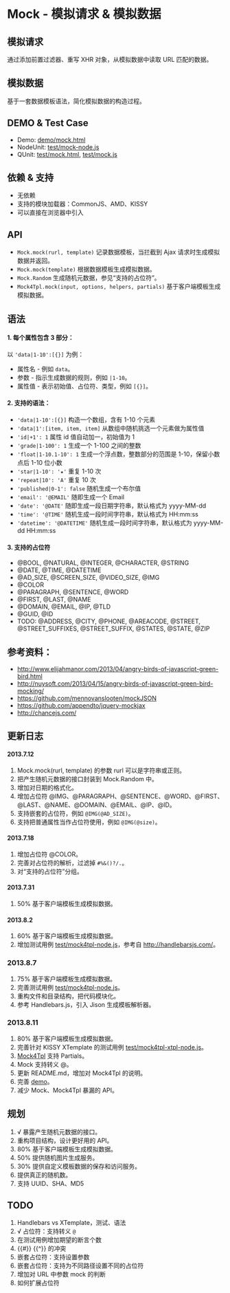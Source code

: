 # Mock - 模拟请求 & 模拟数据

## 模拟请求
通过添加前置过滤器、重写 XHR 对象，从模拟数据中读取 URL 匹配的数据。

## 模拟数据
基于一套数据模板语法，简化模拟数据的构造过程。

## DEMO & Test Case
* Demo: [demo/mock.html](demo/mock.html)
* NodeUnit: [test/mock-node.js](test/mock-node.js)
* QUnit: [test/mock.html](test/mock.html), [test/mock.js](test/mock.js)

## 依赖 & 支持
* 无依赖
* 支持的模块加载器：CommonJS、AMD、KISSY
* 可以直接在浏览器中引入


## API
* `Mock.mock(rurl, template)` 记录数据模板，当拦截到 Ajax 请求时生成模拟数据并返回。
* `Mock.mock(template)` 根据数据模板生成模拟数据。
* `Mock.Random` 生成随机元数据，参见“支持的占位符”。
* `Mock4Tpl.mock(input, options, helpers, partials)` 基于客户端模板生成模拟数据。


## 语法

#### 1. 每个属性包含 3 部分：

以 `'data|1-10':[{}]` 为例：
* 属性名 - 例如 `data`。
* 参数 - 指示生成数据的规则，例如 `|1-10`。
* 属性值 - 表示初始值、占位符、类型，例如 `[{}]`。

#### 2. 支持的语法：
* `'data|1-10':[{}]` 构造一个数组，含有 1-10 个元素
* `'data|1':[item, item, item]` 从数组中随机挑选一个元素做为属性值
* `'id|+1': 1` 属性 id 值自动加一，初始值为 1
* `'grade|1-100': 1` 生成一个 1-100 之间的整数
* `'float|1-10.1-10': 1` 生成一个浮点数，整数部分的范围是 1-10，保留小数点后 1-10 位小数
* `'star|1-10': '★'` 重复 1-10 次
* `'repeat|10': 'A'` 重复 10 次
* `'published|0-1': false` 随机生成一个布尔值
* `'email': '@EMAIL'` 随即生成一个 Email
* `'date': '@DATE'` 随即生成一段日期字符串，默认格式为 yyyy-MM-dd
* `'time': '@TIME'` 随机生成一段时间字符串，默认格式为 HH:mm:ss
* `'datetime': '@DATETIME'` 随机生成一段时间字符串，默认格式为 yyyy-MM-dd HH:mm:ss

#### 3. 支持的占位符
* @BOOL, @NATURAL, @INTEGER, @CHARACTER, @STRING
* @DATE, @TIME, @DATETIME
* @AD_SIZE, @SCREEN_SIZE, @VIDEO_SIZE, @IMG
* @COLOR
* @PARAGRAPH, @SENTENCE, @WORD
* @FIRST, @LAST, @NAME
* @DOMAIN, @EMAIL, @IP, @TLD
* @GUID, @ID
* TODO: @ADDRESS, @CITY, @PHONE, @AREACODE, @STREET, @STREET_SUFFIXES, @STREET_SUFFIX, @STATES, @STATE, @ZIP
    

## 参考资料：
* <http://www.elijahmanor.com/2013/04/angry-birds-of-javascript-green-bird.html>
* <http://nuysoft.com/2013/04/15/angry-birds-of-javascript-green-bird-mocking/>
* <https://github.com/mennovanslooten/mockJSON>
* <https://github.com/appendto/jquery-mockjax>
* <http://chancejs.com/>


## 更新日志

#### 2013.7.12
1. Mock.mock(rurl, template) 的参数 rurl 可以是字符串或正则。
1. 把产生随机元数据的接口封装到 Mock.Random 中。
1. 增加对日期的格式化。
1. 增加占位符 @IMG、@PARAGRAPH、@SENTENCE、@WORD、@FIRST、@LAST、@NAME、@DOMAIN、@EMAIL、@IP、@ID。
1. 支持嵌套的占位符，例如 `@IMG(@AD_SIZE)`。
1. 支持把普通属性当作占位符使用，例如 `@IMG(@size)`。

#### 2013.7.18
1. 增加占位符 @COLOR。
1. 完善对占位符的解析，过滤掉 `#%&()?/.`。
1. 对“支持的占位符”分组。

#### 2013.7.31
1. 50% 基于客户端模板生成模拟数据。

#### 2013.8.2
1. 60% 基于客户端模板生成模拟数据。
1. 增加测试用例 [test/mock4tpl-node.js](test/mock4tpl-node.js)，参考自 <http://handlebarsjs.com/>。

### 2013.8.7
1. 75% 基于客户端模板生成模拟数据。
1. 完善测试用例 [test/mock4tpl-node.js](test/mock4tpl-node.js)。
1. 重构文件和目录结构，把代码模块化。
1. 参考 Handlebars.js，引入 Jison 生成模板解析器。

### 2013.8.11
1. 80% 基于客户端模板生成模拟数据。
1. 完善针对 KISSY XTemplate 的测试用例 [test/mock4tpl-xtpl-node.js](test/mock4tpl-xtpl-node.js)。
1. [Mock4Tpl](src/tpl/mock4tpl.js) 支持 Partials。
1. Mock 支持转义 @。
1. 更新 README.md，增加对 Mock4Tpl 的说明。
1. 完善 [demo](demo/)。
1. 减少 Mock、Mock4Tpl 暴漏的 API。


## 规划
1. √ 暴露产生随机元数据的接口。
1. 重构项目结构，设计更好用的 API。
1. 80% 基于客户端模板生成模拟数据。
1. 50% 提供随机图片生成服务。
1. 30% 提供自定义模板数据的保存和访问服务。
1. 提供真正的随机数。
1. 支持 UUID、SHA、MD5


## TODO
1. Handlebars vs XTemplate，测试、语法
1. √ 占位符：支持转义 `@`
1. 在测试用例增加期望的断言个数
1. {{#}} {{^}} 的冲突
1. 嵌套占位符：支持设置参数
1. 嵌套占位符：支持为不同路径设置不同的占位符
1. 增加对 URL 中参数 mock 的判断
1. 如何扩展占位符





